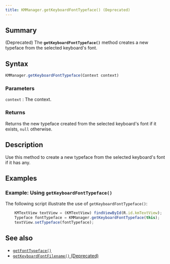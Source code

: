 ```yaml
---
title: KMManager.getKeyboardFontTypeface() (Deprecated)
---
```


## Summary

(Deprecated) The **`getKeyboardFontTypeface()`** method creates a new
typeface from the selected keyboard's font.

## Syntax

``` javascript
KMManager.getKeyboardFontTypeface(Context context)
```

### Parameters

`context`
:   The context.

### Returns

Returns the new typeface created from the selected keyboard's font if it
exists, `null` otherwise.

## Description

Use this method to create a new typeface from the selected keyboard's
font if it has any.

## Examples

### Example: Using `getKeyboardFontTypeface()`

The following script illustrate the use of `getKeyboardFontTypeface()`:

``` javascript
    KMTextView textView = (KMTextView) findViewById(R.id.kmTextView);
    Typeface fontTypeface = KMManager.getKeyboardFontTypeface(this);
    textView.setTypeface(fontTypeface);
```

## See also

-   [`getFontTypeface()`](getFontTypeface)
-   [`getKeyboardFontFilename()` (Deprecated)](getKeyboardFontFilename)
